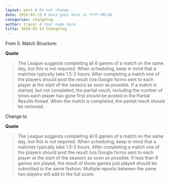```yaml
---
layout: post # Do not change
date: 2019-03-13 # Date goes here in YYYY-MM-DD
categories: changelog
author: tracer # Your name here
title: 2019-03-13 Changelog
---
```


From II. Match Structure:

**Quote**
> The League suggests completing all 6 games of a match on the same day, but this is not required. When scheduling, keep in mind that a matches typically take 1.5-2 hours. After completing a match one of the players should post the result (via Google forms sent to each player at the start of the season) as soon as possible.  If a match is started, but not completed, the partial result, including the number of times each player has gone first should be posted in the Partial Results thread. When the match is completed, the partial result should be removed.

Change to

**Quote**
> The League suggests completing all 6 games of a match on the same day, but this is not required. When scheduling, keep in mind that a matches typically take 1.5-2 hours. After completing a match one of the players should post the result (via Google forms sent to each player at the start of the season) as soon as possible.  If less than 6 games are played, the result of those games just played should be submitted in the same fashion. Multiple reports between the same two players will add to the full score.
